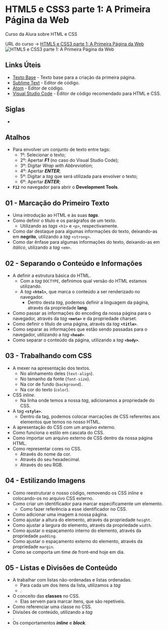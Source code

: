# HTML5 e CSS3 parte 1: A Primeira Página da Web

Curso da Alura sobre HTML e CSS

URL do curso -> [HTML5 e CSS3 parte 1: A Primeira Página da Web](https://www.alura.com.br/curso-online-html5-css3-primeiros-passos)
![HTML5 e CSS3 parte 1: A Primeira Página da Web](https://www.alura.com.br/assets/api/share/curso-html5-css3-primeiros-passos.png)

## Links Úteis
* [Texto Base](https://caelum-online-public.s3.amazonaws.com/1179-html5-css3/01/texto-base.zip) - Texto base para a criação da primeira página.
* [Sublime Text](https://www.sublimetext.com/) - Editor de código.
* [Atom](https://atom.io/) - Editor de código.
* [Visual Studio Code](https://code.visualstudio.com/) - Editor de código recomendado para HTML e CSS.

## Siglas
*

## Atalhos
* Para envolver um conjunto de texto entre tags:
    * 1º: Selecionar o texto;
    * 2º: Apertar ***F1*** (no caso do Visual Studio Code);
    * 3º: Digitar *Wrap with Abbreviation*;
    * 4º: Apertar ***ENTER***;
    * 5º: Digitar a *tag* que será utilizada para envolver o texto;
    * 6º: Apertar ***ENTER***;
* **`F12`** no navegador para abrir o **Development Tools**.

## 01 - Marcação do Primeiro Texto
* Uma introdução ao HTML e às suas ***tags***.
* Como definir o título e os parágrafos de um texto.
    * Utilizando as *tags* `<h1>` e `<p>`, respectivamente.
* Como dar destaque para algumas informações do texto, deixando-as em **negrito**, utilizando a *tag* `<strong>`.
* Como dar ênfase para algumas informações do texto, deixando-as em *itálico*, utilizando a *tag* `<em>`.

## 02 - Separando o Conteúdo e Informações
* A definir a estrutura básica do HTML.
    * Com a *tag* `DOCTYPE`, definimos qual versão do HTML estamos utilizando.
    * A *tag* **`<html>`**, que marca o conteúdo a ser renderizado no navegador.
        * Dentro desta *tag*, podemos definir a linguagem da página, através da propriedade **lang**.
* Como passar as informações do encoding da nossa página para o navegador, através da *tag* **`<meta>`** e da propriedade charset.
* Como definir o título de uma página, através da *tag* **`<title>`**.
* Como separar as informações que estão sendo passadas para o navegador, utilizando a *tag* **`<head>`**.
* Como separar o conteúdo da página, utilizando a *tag* **`<body>`**.

## 03 - Trabalhando com CSS
* A mexer na apresentação dos textos.
    * No alinhamento deles (`text-align`).
    * No tamanho da fonte (`font-size`).
    * Na cor de fundo (`background`).
    * Na cor do texto (`color`).
* CSS *inline*.
    * Na linha onde temos a nossa *tag*, adicionamos a propriedade do CSS.
* A tag **`<style>`**.
    * Dentro da tag, podemos colocar marcações de CSS referentes aos elementos que temos no nosso HTML.
* A apresentação do CSS com um arquivo externo.
* Como funciona o estilo em cascata do CSS.
* Como importar um arquivo externo de CSS dentro da nossa página HTML.
* Como representar cores no CSS.
    * Através do nome da cor.
    * Através do seu hexadecimal.
    * Através do seu RGB.

## 04 - Estilizando Imagens
* Como reestruturar o nosso código, removendo os CSS *inline* e colocando-os no arquivo CSS externo.
* Como criar um identificador para marcar especificamente um elemento.
    * Como fazer referência a esse identificador no CSS.
* Como adicionar uma imagem à nossa página.
* Como ajustar a altura do elemento, através da propriedade `height`.
* Como ajustar a largura do elemento, através da propriedade `width`.
* Como ajustar o espaçamento interno do elemento, através da propriedade `padding`.
* Como ajustar o espaçamento externo do elemento, através da propriedade `margin`.
* Como se comporta um time de front-end hoje em dia.

## 05 - Listas e Divisões de Conteúdo
* A trabalhar com listas não-ordenadas e listas ordenadas.
    * Para cada um dos itens da lista, utilizamos a *tag* <li>.
* O conceito das **classes** no CSS.
    * Elas servem para marcar itens, que são repetíveis.
* Como referenciar uma classe no CSS.
* Divisões de conteúdo, utilizando a *tag* <div>.
* Os comportamentos ***inline*** e ***block***.
